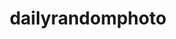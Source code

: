 ---
title: dailyrandomphoto
github: https://github.com/dailyrandomphoto
mode: dark
transition: 3s
archetype:
  - Little Bit of Everything
---